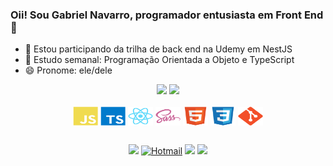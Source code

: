 ### Oii! Sou Gabriel Navarro, programador entusiasta em Front End 👋

- 🔭 Estou participando da trilha de back end na Udemy em NestJS
- 🌱 Estudo semanal: Programação Orientada a Objeto e TypeScript 
- 😄 Pronome: ele/dele

<div align="center">
  <img height="180em" src="https://github-readme-stats.vercel.app/api?username=gabpnavarro&show_icons=true&theme=vue-dark&include_all_commits=true&count_private=true"/>
  <img height="180em" src="https://github-readme-stats.vercel.app/api/top-langs/?username=gabpnavarro&layout=compact&langs_count=7&theme=vue-dark"/>
</div>


  
<div style="display: inline_block" align="center"><br>
  <img align="center" alt="Gabriel Navarro-Js" height="30" width="40" src="https://raw.githubusercontent.com/devicons/devicon/master/icons/javascript/javascript-plain.svg">
  <img align="center" alt="Gabriel Navarro-Ts" height="30" width="40" src="https://raw.githubusercontent.com/devicons/devicon/master/icons/typescript/typescript-plain.svg">
  <img align="center" alt="Gabriel Navarro-React" height="30" width="40" src="https://raw.githubusercontent.com/devicons/devicon/master/icons/react/react-original.svg">
  <img align="center" alt="Gabriel-SASS" height="30" width="40" src="https://raw.githubusercontent.com/devicons/devicon/master/icons/sass/sass-original.svg">
  <img align="center" alt="Gabriel Navarro-HTML" height="30" width="40" src="https://raw.githubusercontent.com/devicons/devicon/master/icons/html5/html5-original.svg">
  <img align="center" alt="Gabriel Navarro-CSS" height="30" width="40" src="https://raw.githubusercontent.com/devicons/devicon/master/icons/css3/css3-original.svg">
  <img align="center" alt="Gabriel Navarro-Git" height="30" width="40" src="https://raw.githubusercontent.com/devicons/devicon/master/icons/git/git-original.svg">
</div>
  
  ##
 
 <div align="center">
  <a href="https://discord.gg/fH2RBbQN" target="_blank"><img src="https://img.shields.io/badge/Discord-7289DA?style=for-the-badge&logo=discord&logoColor=white" target="_blank"></a> 
  <a href="https://mail.google.com/mail/u/0/?to=gabpnavarro@hotmail.com&fs=1&tf=cm"><img src="https://img.shields.io/badge/Hotmail-0078D4?style=for-the-badge&logo=microsoft-outlook&logoColor=white" alt="Hotmail"></a>
  <a href="https://www.linkedin.com/in/gabpnavarro" target="_blank"><img src="https://img.shields.io/badge/-LinkedIn-%230077B5?style=for-the-badge&logo=linkedin&logoColor=white" target="_blank"></a>   
  <a href="https://api.whatsapp.com/send/?phone=5584994892695&text&type=phone_number&app_absent=0" target="_blank"><img src="https://img.shields.io/badge/WhatsApp-25D366?style=for-the-badge&logo=whatsapp&logoColor=white" target="_blank"></a> 
</div>
  
  
  
  
 
